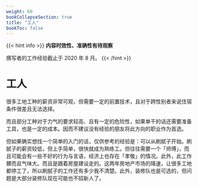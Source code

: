 ```yaml
---
weight: 60
bookCollapseSection: true
title: "工人"
bookToc: false
---
```

{{< hint info >}}
**内容时效性、准确性有待观察**

撰写者的工作经验截止于 2020 年 8 月。
{{< /hint >}}

# 工人

很多工地工种的薪资非常可观，但需要一定的前置技术，且对于跨性别者来说住宿条件很差且无法选择。

而且部分工种对于力气的要求较高、且有一定的危险性，如果单干的话还需要准备工具，也是一定的成本。因而不建议没有经验的朋友将此方向的职业作为首选。

但如果确实想找一个简单的入门的话，仅供参考的经验是：可以从刷腻子开始。刷腻子的薪资较低，但上手简单，很快就成为熟练工。但往往需要一个「师傅」，而且可能会有一些不好的行为与言语，经济上也存在「孝敬」的情况。此外，此工作髒而且气味大。而且是跟着房屋建设走的。这两年房地产市场的降速，让很多工地都停工了，所以刷腻子的工作还有多少我不清楚。此外，装修队也是可选的，但问题是大部分装修队现在可能也不招新人了。